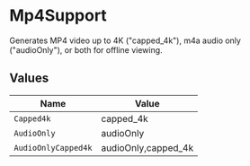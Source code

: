 # Mp4Support

Generates MP4 video up to 4K ("capped_4k"), m4a audio only ("audioOnly"), or both for offline viewing.



## Values

| Name                | Value               |
| ------------------- | ------------------- |
| `Capped4k`          | capped_4k           |
| `AudioOnly`         | audioOnly           |
| `AudioOnlyCapped4k` | audioOnly,capped_4k |